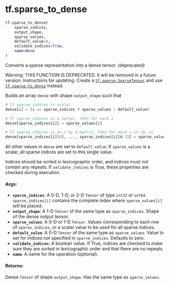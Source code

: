 <div itemscope itemtype="http://developers.google.com/ReferenceObject">
<meta itemprop="name" content="tf.sparse_to_dense" />
<meta itemprop="path" content="Stable" />
</div>

# tf.sparse_to_dense

``` python
tf.sparse_to_dense(
    sparse_indices,
    output_shape,
    sparse_values,
    default_value=0,
    validate_indices=True,
    name=None
)
```

Converts a sparse representation into a dense tensor. (deprecated)

Warning: THIS FUNCTION IS DEPRECATED. It will be removed in a future version.
Instructions for updating:
Create a <a href="../tf/sparse/SparseTensor.md"><code>tf.sparse.SparseTensor</code></a> and use <a href="../tf/sparse/to_dense.md"><code>tf.sparse.to_dense</code></a> instead.

Builds an array `dense` with shape `output_shape` such that

```python
# If sparse_indices is scalar
dense[i] = (i == sparse_indices ? sparse_values : default_value)

# If sparse_indices is a vector, then for each i
dense[sparse_indices[i]] = sparse_values[i]

# If sparse_indices is an n by d matrix, then for each i in [0, n)
dense[sparse_indices[i][0], ..., sparse_indices[i][d-1]] = sparse_values[i]
```

All other values in `dense` are set to `default_value`.  If `sparse_values`
is a scalar, all sparse indices are set to this single value.

Indices should be sorted in lexicographic order, and indices must not
contain any repeats. If `validate_indices` is True, these properties
are checked during execution.

#### Args:

* <b>`sparse_indices`</b>: A 0-D, 1-D, or 2-D `Tensor` of type `int32` or `int64`.
    `sparse_indices[i]` contains the complete index where `sparse_values[i]`
    will be placed.
* <b>`output_shape`</b>: A 1-D `Tensor` of the same type as `sparse_indices`.  Shape
    of the dense output tensor.
* <b>`sparse_values`</b>: A 0-D or 1-D `Tensor`.  Values corresponding to each row of
    `sparse_indices`, or a scalar value to be used for all sparse indices.
* <b>`default_value`</b>: A 0-D `Tensor` of the same type as `sparse_values`.  Value
    to set for indices not specified in `sparse_indices`.  Defaults to zero.
* <b>`validate_indices`</b>: A boolean value.  If True, indices are checked to make
    sure they are sorted in lexicographic order and that there are no repeats.
* <b>`name`</b>: A name for the operation (optional).


#### Returns:

Dense `Tensor` of shape `output_shape`.  Has the same type as
`sparse_values`.
